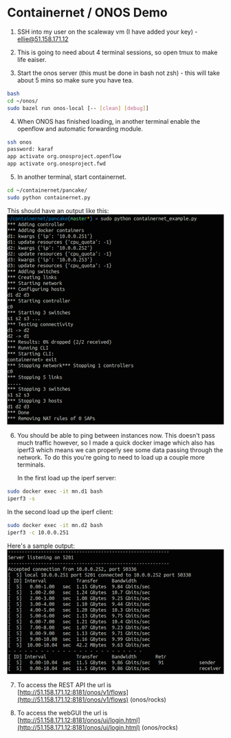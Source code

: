 # Containernet / ONOS Demo

1. SSH into my user on the scaleway vm (I have added your key) - ellie@51.158.171.12

2. This is going to need about 4 terminal sessions, so open tmux to make life eaiser. 

3. Start the onos server (this must be done in bash not zsh) - this will take about 5 mins so make sure you have tea.
```bash
bash
cd ~/onos/
sudo bazel run onos-local [-- [clean] [debug]]
```

4. When ONOS has finished loading, in another terminal enable the openflow and automatic forwarding module.
```bash
ssh onos
password: karaf
app activate org.onosproject.openflow  
app activate org.onosproject.fwd  
```
5. In another terminal, start containernet.
```bash
cd ~/containernet/pancake/
sudo python containernet.py
```
   This should have an output like this: ![alt text](https://raw.githubusercontent.com/mavi0/supreme-parakeet/master/containernet-example.png "Sample output")

6. You should be able to ping between instances now. This doesn't pass much traffic however, so I made a quick docker image which also has iperf3 which means we can properly see some data passing through the network. To do this you're going to need to load up a couple more terminals. 

   In the first load up the iperf server:
```bash
sudo docker exec -it mn.d1 bash 
iperf3 -s
```

   In the second load up the iperf client:
```bash
sudo docker exec -it mn.d2 bash 
iperf3 -c 10.0.0.251
```
   Here's a sample output: ![alt text](https://raw.githubusercontent.com/mavi0/supreme-parakeet/master/iperf-example.png "Sample output")

7. To access the REST API the url is [http://51.158.171.12:8181/onos/v1/flows](http://51.158.171.12:8181/onos/v1/flows) (onos/rocks)

8. To access the webGUI the url is [http://51.158.171.12:8181/onos/ui/login.html](http://51.158.171.12:8181/onos/ui/login.html) (onos/rocks)
